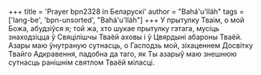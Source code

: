 +++
title = 'Prayer bpn2328 in Беларускі'
author = "Bahá'u'lláh"
tags = ['lang-be', 'bpn-unsorted', "Bahá'u'lláh"]
+++
У прытулку Тваім, о мой Божа, абудзіўся я; той жа, хто шукае прытулку гэтага, мусіць знаходзіцца ў Свяцілішчы Тваёй аховы і ў Цвярдыні абароны Тваёй. Азары маю ўнутраную сутнасць, о Гасподзь мой, зіхаценнем Досвітку Твайго Адкравення, падобна да таго, як Ты азарыў маю знешнюю сутнасць ранішнім святлом Тваёй міласці.
